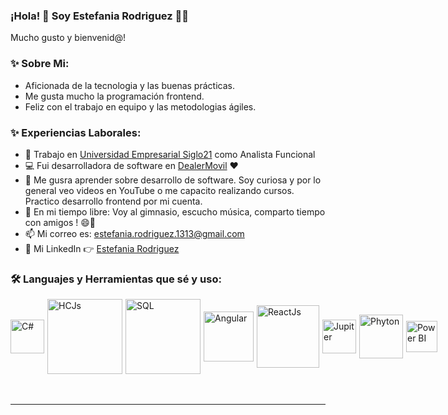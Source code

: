 ### ¡Hola! 👋  Soy Estefania Rodriguez  👨‍💻
<p>Mucho gusto y bienvenid@!
 
  
### ✨ Sobre Mi:
- Aficionada de la tecnologia y las buenas prácticas. 
 - Me gusta mucho la programación frontend.
- Feliz con el trabajo en equipo y las metodologias ágiles.
  
### ✨ Experiencias Laborales:
-   👷 Trabajo en [Universidad Empresarial Siglo21](https://21.edu.ar) como Analista Funcional 
-   💻 Fui desarrolladora de software en [DealerMovil]()  ♥️
-   📕 Me gusra aprender sobre desarrollo de software. Soy curiosa y por lo general veo videos en YouTube o me capacito realizando cursos. Practico desarrollo frontend  por mi cuenta.
-   🎿 En mi tiempo libre: Voy al gimnasio, escucho música, comparto tiempo con amigos ! 😄👩
-   📫 Mi correo es: estefania.rodriguez.1313@gmail.com
-   🔷 Mi LinkedIn 👉 [Estefania Rodriguez](https://www.linkedin.com/in/estefania-rodriguez-9a15a6177/)

  
### 🛠️ Languajes y Herramientas que sé y uso:

<div style="display:flex; align-items:center">
  <img align="left" style="margin-right:5px" alt="C#" width="54px" src="https://www.fixedbuffer.com/wp-content/uploads/2019/06/reflexion.png" />
  <img align="left" style="margin-right:5px" alt="HCJs" width="120px" src="http://www.cursosgis.com/wp-content/uploads/2017/06/lenguajes_1.png" />
  <img align="left" style="margin-right:5px" alt="SQL" width="120px" src="https://asphostcentral.com/Images/sqlserver2016.png" />
 <img align="left" style="margin-right:5px" alt="Angular" width="80px" src="https://upload.wikimedia.org/wikipedia/commons/thumb/c/cf/Angular_full_color_logo.svg/1200px-Angular_full_color_logo.svg.png" />
  <img align="left" style="margin-right:5px" alt="ReactJs" width="100px" src="https://cms-assets.tutsplus.com/cdn-cgi/image/width=400/uploads/users/1125/posts/30546/preview_image/RN.jpg" />
     <img align="left" style="margin-right:5px" alt="Jupiter" width="54px" src="https://upload.wikimedia.org/wikipedia/commons/thumb/3/38/Jupyter_logo.svg/1200px-Jupyter_logo.svg.png" />
     <img align="left" style="margin-right:5px" alt="Phyton" width="70px" src="https://www.w3resource.com/w3r_images/python-pandas.svg" />
      <img align="left" style="margin-right:5px" alt="Power BI" width="50px" src="https://i0.wp.com/mundowin.com/wp-content/uploads/2020/02/Can-I-use-Power-Bi-for-Free.jpg?w=832&ssl=1" />
 <br/>
</div>

<br/>
<br/>

---
